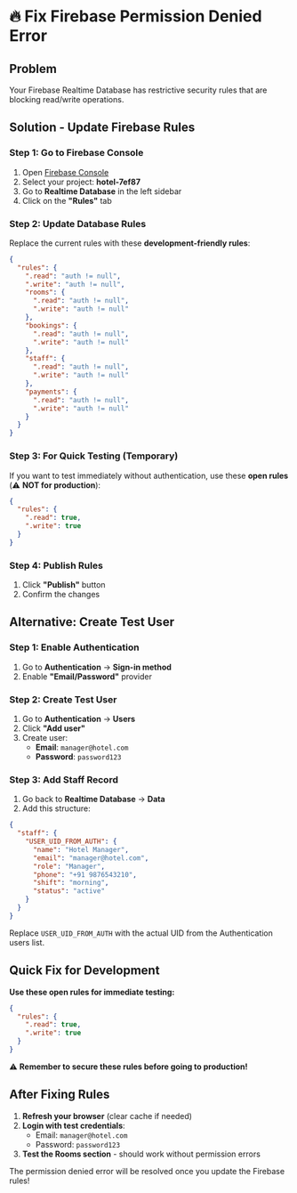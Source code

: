 # 🔥 Fix Firebase Permission Denied Error

## Problem
Your Firebase Realtime Database has restrictive security rules that are blocking read/write operations.

## Solution - Update Firebase Rules

### Step 1: Go to Firebase Console
1. Open [Firebase Console](https://console.firebase.google.com/)
2. Select your project: **hotel-7ef87**
3. Go to **Realtime Database** in the left sidebar
4. Click on the **"Rules"** tab

### Step 2: Update Database Rules

Replace the current rules with these **development-friendly rules**:

```json
{
  "rules": {
    ".read": "auth != null",
    ".write": "auth != null",
    "rooms": {
      ".read": "auth != null",
      ".write": "auth != null"
    },
    "bookings": {
      ".read": "auth != null", 
      ".write": "auth != null"
    },
    "staff": {
      ".read": "auth != null",
      ".write": "auth != null"
    },
    "payments": {
      ".read": "auth != null",
      ".write": "auth != null"
    }
  }
}
```

### Step 3: For Quick Testing (Temporary)

If you want to test immediately without authentication, use these **open rules** (⚠️ **NOT for production**):

```json
{
  "rules": {
    ".read": true,
    ".write": true
  }
}
```

### Step 4: Publish Rules
1. Click **"Publish"** button
2. Confirm the changes

## Alternative: Create Test User

### Step 1: Enable Authentication
1. Go to **Authentication** → **Sign-in method**
2. Enable **"Email/Password"** provider

### Step 2: Create Test User
1. Go to **Authentication** → **Users**
2. Click **"Add user"**
3. Create user:
   - **Email**: `manager@hotel.com`
   - **Password**: `password123`

### Step 3: Add Staff Record
1. Go back to **Realtime Database** → **Data**
2. Add this structure:

```json
{
  "staff": {
    "USER_UID_FROM_AUTH": {
      "name": "Hotel Manager",
      "email": "manager@hotel.com",
      "role": "Manager",
      "phone": "+91 9876543210",
      "shift": "morning",
      "status": "active"
    }
  }
}
```

Replace `USER_UID_FROM_AUTH` with the actual UID from the Authentication users list.

## Quick Fix for Development

**Use these open rules for immediate testing:**

```json
{
  "rules": {
    ".read": true,
    ".write": true
  }
}
```

⚠️ **Remember to secure these rules before going to production!**

## After Fixing Rules

1. **Refresh your browser** (clear cache if needed)
2. **Login with test credentials**:
   - Email: `manager@hotel.com`
   - Password: `password123`
3. **Test the Rooms section** - should work without permission errors

The permission denied error will be resolved once you update the Firebase rules!
